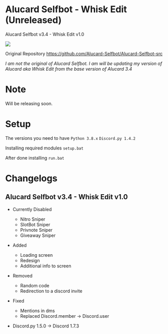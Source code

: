 # Alucard Selfbot - Whisk Edit (Unreleased)
Alucard Selfbot v3.4 - Whisk Edit v1.0

<img src="https://media.discordapp.net/attachments/853768615895105538/853768851829293076/unknown.png?width=800&height=494">

Original Repository
<url>https://github.com/Alucard-Selfbot/Alucard-Selfbot-src</url>

<i>I am not the original of Alucard Selfbot. I am will be updating my version of Alucard aka Whisk Edit from the base version  of Alucard 3.4</i>


# Note

Will be releasing soon.

# Setup

The versions you need to have
` Python 3.8.x `
` Discord.py 1.4.2 `

Installing required modules
` setup.bat `

After done installing
` run.bat `


# Changelogs
## Alucard Selfbot v3.4 - Whisk Edit v1.0

- Currently Disabled
  - Nitro Sniper
  - SlotBot Sniper
  - Privnote Sniper
  - Giveaway Sniper

- Added
  - Loading screen
  - Redesign
  - Additional info to screen

- Removed
  - Random code
  - Redirection to a discord invite

- Fixed
  - Mentions in dms
  - Replaced Discord.member -> Discord.user
 
- Discord.py 1.5.0 -> Discord 1.7.3

